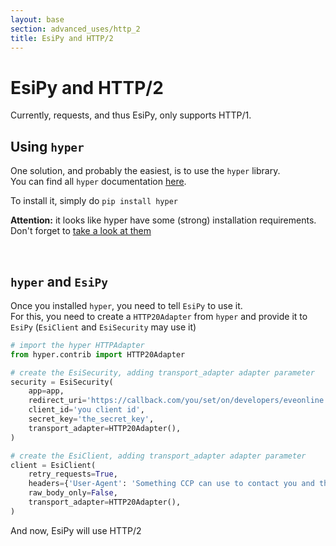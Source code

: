 ```yaml
---
layout: base
section: advanced_uses/http_2
title: EsiPy and HTTP/2 
---
```

# EsiPy and HTTP/2

Currently, requests, and thus EsiPy, only supports HTTP/1.

## Using `hyper`

One solution, and probably the easiest, is to use the `hyper` library.<br>
You can find all `hyper` documentation [here](https://hyper.readthedocs.io/en/latest/).

To install it, simply do `pip install hyper`

<div class="alert alert-dismissible alert-danger">
    <strong>Attention:</strong> it looks like hyper have some (strong) installation requirements. Don't forget to <a href="https://hyper.readthedocs.io/en/latest/quickstart.html#installation-requirements">take a look at them</a>
</div>

&nbsp;

## `hyper` and `EsiPy`

Once you installed `hyper`, you need to tell `EsiPy` to use it.<br>
For this, you need to create a `HTTP20Adapter` from `hyper` and provide it to `EsiPy` (`EsiClient` and `EsiSecurity` may use it)

```python
# import the hyper HTTPAdapter
from hyper.contrib import HTTP20Adapter

# create the EsiSecurity, adding transport_adapter adapter parameter
security = EsiSecurity(
    app=app,
    redirect_uri='https://callback.com/you/set/on/developers/eveonline',
    client_id='you client id',
    secret_key='the_secret_key',
    transport_adapter=HTTP20Adapter(), 
)

# create the EsiClient, adding transport_adapter adapter parameter
client = EsiClient(
    retry_requests=True,  
    headers={'User-Agent': 'Something CCP can use to contact you and that define your app'},
    raw_body_only=False,
    transport_adapter=HTTP20Adapter(), 
)
```

And now, EsiPy will use HTTP/2
